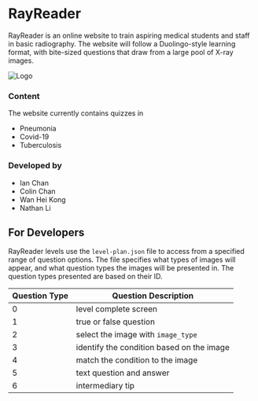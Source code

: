 # RayReader

RayReader is an online website to train aspiring medical students and staff in basic radiography. The website will follow a Duolingo-style learning format, with bite-sized questions that draw from a large pool of X-ray images. 

![Logo](rayreader-logo)

### Content

The website currently contains quizzes in
- Pneumonia
- Covid-19
- Tuberculosis

### Developed by

- Ian Chan
- Colin Chan
- Wan Hei Kong
- Nathan Li

## For Developers

RayReader levels use the `level-plan.json` file to access from a specified range of question options. The file specifies what types of images will appear, and what question types the images will be presented in. The question types presented are based on their ID.

| Question Type | Question Description |
| - | - |
| 0 | level complete screen |
| 1 | true or false question |
| 2 | select the image with `image_type` |
| 3 | identify the condition based on the image |
| 4 | match the condition to the image |
| 5 | text question and answer |
| 6 | intermediary tip |
